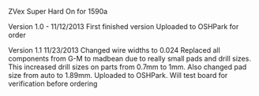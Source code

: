 ZVex Super Hard On for 1590a

Version 1.0 - 11/12/2013
First finished version
Uploaded to OSHPark for order

Version 1.1 11/23/2013
Changed wire widths to 0.024
Replaced all components from G-M to madbean due to really small pads and drill sizes. This increased drill sizes on parts from 0.7mm to 1mm. Also changed pad size from auto to 1.89mm.
Uploaded to OSHPark. Will test board for verification before ordering
